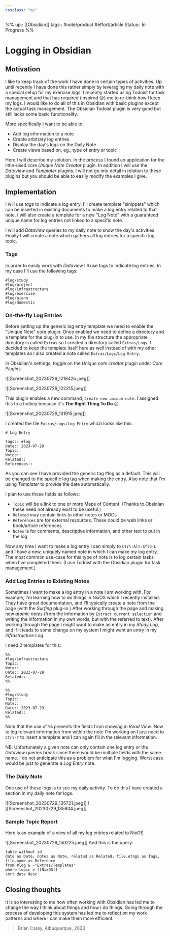 ```yaml
---
cssclass: "qs"
---
```

%%
up:: [[Obsidian]]
tags:: #note/product #effort/article
Status:: In Progress
%%
# Logging in Obsidian

## Motivation
I like to keep track of the work I have done in certain types of activities. Up until recently I have done this rather simply by leveraging my daily note with a special setup for my exercise logs. I recently started using Todoist for task management and that has required (inspired 😉) me to re-think how I keep my logs. I would like to do all of this in Obsidian with basic plugins except the actual task management. The Obsidian Todoist plugin is very good but still lacks some basic functionality.

More specifically I want to be able to:
- Add log information to a note
- Create arbitrary log entries 
- Display the day's logs on the Daily Note 
- Create views based on, eg., type of entry or topic

Here I will describe my solution. In the process I found an application for the little-used core _Unique Note Creator_ plugin. In addition I will use the *Dataview* and *Templater* plugins. I will not go into detail in relation to these plugins but you should be able to easily modify the examples I give.

## Implementation

I will use *tags* to indicate a log entry. I'll create template "sinippets" which can be inserted in existing documents to make a log entry related to that note. I will also create a template for a new "Log Note" with a guaranteed unique name for log entries not linked to a specific note. 

I will add _Dataview_ queries to my daily note to show the day's activities. Finally I will create a note which gathers all log entries for a specific log topic.

### Tags

In order to easily work with _Dataview_ I'll use tags to indicate log entries. In my case I'll use the following tags:
```
#log/study 
#log/project 
#log/infrastructure 
#log/exercise 
#log/piano
#log/domestic
```


### On-the-fly Log Entries 

Before setting up the generic log entry template we need to enable the "Unique Note" core plugin. Once enabled we need to define a directory and a template for the plug-in to use. In my file structure the appropriate directory is called `Extras` so I created a directory called `Extras/Logs`. I decided to keep the template itself here as well instead of with my other templates so I also created a note called `Extras/Logs/Log Entry`. 

In Obsidian's settings, toggle on the _Unique note creator_ plugin under _Core Plugins_.

![[Screenshot_20230729_121842b.jpeg]]

![[Screenshot_20230729_122215.jpeg]]

This plugin enables a new command, `Create new unique note`. I assigned this to a hotkey because it's __The Right Thing To Do__ 😉.

![[Screenshot_20230729_131915.jpeg]]

I created the file `Extras/Logs/Log Entry` which looks like this:
```
# Log Entry

tags:: #log 
Date:: 2023-07-29
Topic:: 
Notes:: 
Related:: 
References:: 
```

As you can see I have provided the generic tag #log as a default. This will be changed to the specific log tag when making the entry. Also note that I'm using *Templater* to provide the date automatically.

I plan to use these fields as follows:
- `Topic` will be a link to one or more Maps of Content. (Thanks to Obsidian these need not already exist to be useful.)
- `Related` may contain links to other notes or MOCs
- `References` are for external resources. These could be web links or book/article references
- `Notes` is for comments, descriptive information, and other text to put in the log

Now any time I want to make a log entry I can simply to `Ctrl-Alt-Sftd-L` and I have a new, uniquely named note in which I can make my log entry. The most common use-case for this type of note is to log certain tasks when I've completed them. (I use Todoist with the Obsidian plugin for task management.)

### Add Log Entries to Existing Notes

Sometimes I want to make a log entry in a note I am working with. For example, I'm learning how to do things in NixOS which I recently installed. They have great documentation, and I'll typically create a note from the page (with the _Surfing_ plug-in.) After working through the page and making new _atomic notes_ (from the information by `Extract current selection` and writing the information in my own words, but with the referred to text). After working through the page I might want to make an entry in my _Study Log_, and if it leads to some change on my system I might want an entry in my *Infrastructure Log*.

I need 2 templates for this:

```
%%
#log/infrastructure
Topic:: 
Note:: 
Date:: 2023-07-29
Related::  
%%
```

```
%%
#log/study
Topic:: 
Note:: 
Date:: 2023-07-29
Related::  
%%
```

Note that the use of `%%` prevents the fields from showing in *Read View*. Now to log relevant information from within the note I'm working on I just need to `Ctrl-T` to insert a template and I can again fill in the relevant information.

NB. Unfortunately a given note can only contain one log entry or the *Dataview* queries break since there would be multiple fields with the same name. I do not anticipate this as a problem for what I'm logging. Worst case would be just to generate a *Log Entry* note.

### The Daily Note

One use of these logs is to see my daily activity. To do this I have created a section in my daily note for logs.

![[Screenshot_20230729_135721.jpeg]]
![[Screenshot_20230729_135804.jpeg]]


### Sample Topic Report

Here is an example of a view of all my log entries related to NixOS

![[Screenshot_20230729_150225.jpeg]]
And this is the query:

```
table without id
date as Date, notes as Note, related as Related, file.etags as Tags, file.name as Reference
from #log & -"Extras/Templates"
where topic = [[NixOS]]
sort date desc
```


## Closing thoughts

It is so interesting to me how often working with Obsidian has led me to change the way I think about things and how I do things. Going through the process of developing this system has led me to reflect on my work patterns and where I can make them more efficient. 

> Brian Carey, Albuquerque, 2023